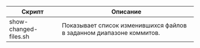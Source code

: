 | Скрипт  | Описание |
| ------------- | ------------- |
| show-changed-files.sh  | Показывает список изменившихся файлов в заданном диапазоне коммитов.  |
